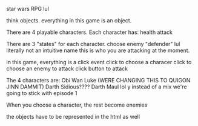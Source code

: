 star wars RPG lul

think objects. everything in this game is an object. 

There are 4 playable characters. Each character has:
    health
    attack

There are 3 "states" for each character.
    choose
    enemy
    "defender" lul literally not an intuitive name
        this is who you are attacking at the moment.

in this game, everything is a click event
    click to choose a characer
    click to choose an enemy to attack
    click button to attack


The 4 characters are:
    Obi Wan
    Luke (WERE CHANGING THIS TO QUIGON JINN DAMMIT)
    Darth Sidious????
    Darth Maul lol y
        instead of a mix we're going to stick with episode 1

When you choose a character, the rest become enemies

the objects have to be represented in the html as well